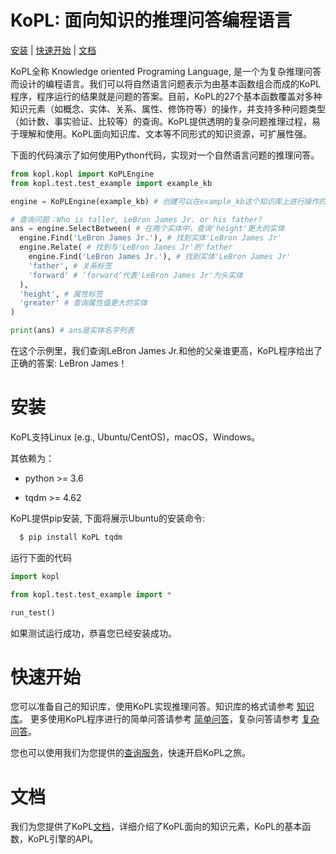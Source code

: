 # KoPL: 面向知识的推理问答编程语言 

[安装](#安装) | [快速开始](#快速开始) | [文档](#文档)

KoPL全称 Knowledge oriented Programing Language, 是一个为复杂推理问答而设计的编程语言。我们可以将自然语言问题表示为由基本函数组合而成的KoPL程序，程序运行的结果就是问题的答案。目前，KoPL的27个基本函数覆盖对多种知识元素（如概念、实体、关系、属性、修饰符等）的操作，并支持多种问题类型（如计数、事实验证、比较等）的查询。KoPL提供透明的复杂问题推理过程，易于理解和使用。KoPL面向知识库、文本等不同形式的知识资源，可扩展性强。

下面的代码演示了如何使用Python代码，实现对一个自然语言问题的推理问答。

```python
from kopl.kopl import KoPLEngine
from kopl.test.test_example import example_kb

engine = KoPLEngine(example_kb) # 创建可以在example_kb这个知识库上进行操作的engine示例

# 查询问题：Who is taller, LeBron James Jr. or his father?
ans = engine.SelectBetween( # 在两个实体中，查询'height'更大的实体
  engine.Find('LeBron James Jr.'), # 找到实体'LeBron James Jr'
  engine.Relate( # 找到与'LeBron James Jr'的'father
    engine.Find('LeBron James Jr.'), # 找到实体'LeBron James Jr'
    'father', # 关系标签
    'forward' # ’forward‘代表'LeBron James Jr'为头实体
  ),
  'height', # 属性标签
  'greater' # 查询属性值更大的实体
)

print(ans) # ans是实体名字列表

```

在这个示例里，我们查询LeBron James Jr.和他的父亲谁更高，KoPL程序给出了正确的答案: LeBron James！

# 安装

KoPL支持Linux (e.g., Ubuntu/CentOS)，macOS，Windows。

其依赖为：

* python >= 3.6

* tqdm >= 4.62


KoPL提供pip安装, 下面将展示Ubuntu的安装命令:

```bash
  $ pip install KoPL tqdm
```

运行下面的代码

```python
import kopl

from kopl.test.test_example import *

run_test()
```
如果测试运行成功，恭喜您已经安装成功。

# 快速开始
您可以准备自己的知识库，使用KoPL实现推理问答。知识库的格式请参考 [知识库](http://166.111.68.66:33080/doc/4_helloworld.html#id1)。
更多使用KoPL程序进行的简单问答请参考 [简单问答](http://166.111.68.66:33080/doc/5_example.html#id2)，复杂问答请参考 [复杂问答](http://166.111.68.66:33080/doc/5_example.html#id8)。

您也可以使用我们为您提供的[查询服务](http://166.111.68.66:33080/queryService)，快速开启KoPL之旅。

# 文档
我们为您提供了KoPL[文档](http://166.111.68.66:33080/doc/index.html)，详细介绍了KoPL面向的知识元素，KoPL的基本函数，KoPL引擎的API。

